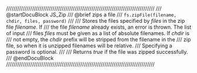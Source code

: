 ////////////////////////////////////////////////////////////////////////////////
/// @startDocuBlock JS_Zip
/// @brief zips a file
/// `fs.zipFile(filename, chdir, files, password)`
///
/// Stores the files specified by *files* in the zip file *filename*. If
/// the file *filename* already exists, an error is thrown. The list of input
/// files *files* must be given as a list of absolute filenames. If *chdir* is
/// not empty, the *chdir* prefix will be stripped from the filename in the
/// zip file, so when it is unzipped filenames will be relative.
/// Specifying a password is optional.
///
/// Returns *true* if the file was zipped successfully.
/// @endDocuBlock
////////////////////////////////////////////////////////////////////////////////